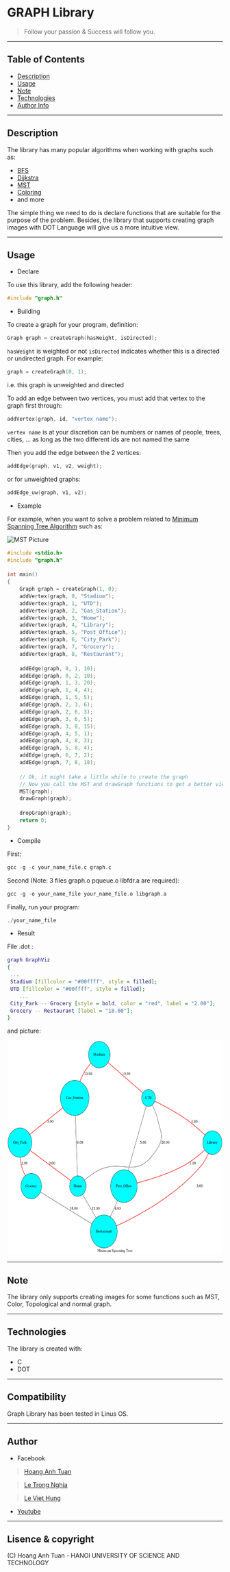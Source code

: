 # GRAPH Library

> Follow your passion & Success will follow you.
---

## Table of Contents

- [Description](#description)
- [Usage](#usage)
- [Note](#note)
- [Technologies](#technologies)
- [Author Info](#author-info)

---

## Description

The library has many popular algorithms when working with graphs such as:

- [BFS](https://en.wikipedia.org/wiki/Breadth-first_search)
- [Dijkstra](https://en.wikipedia.org/wiki/Dijkstra%27s_algorithm)
- [MST](https://en.wikipedia.org/wiki/Minimum_spanning_tree)
- [Coloring](https://en.wikipedia.org/wiki/Graph_coloring)
- and more

The simple thing we need to do is declare functions that are suitable for the purpose of the problem. Besides, the library that supports creating graph images with DOT Language will give us a more intuitive view.

---

## Usage

- Declare

To use this library, add the following header:

```C
#include "graph.h"
```

- Building

To create a graph for your program, definition:

```C
Graph graph = createGraph(hasWeight, isDirected);
```

`hasWeight` is weighted or not
`isDirected` indicates whether this is a directed or undirected graph.
For example:

```C
graph = createGraph(0, 1);
```

i.e. this graph is unweighted and directed

To add an edge between two vertices, you must add that vertex to the graph first through:

```C
addVertex(graph, id, "vertex name");   
```

`vertex name` is at your discretion can be numbers or names of people, trees, cities, ... as long as the two different ids are not named the same

Then you add the edge between the 2 vertices:

```C
addEdge(graph, v1, v2, weight);
```

or for unweighted graphs:

```C
addEdge_uw(graph, v1, v2);
```

- Example

For example, when you want to solve a problem related to [Minimum Spanning Tree Algorithm](https://en.wikipedia.org/wiki/Minimum_spanning_tree) such as:

![MST Picture](https://d2vlcm61l7u1fs.cloudfront.net/media%2F940%2F94099b15-c56f-4e47-be98-33840ef79a4e%2FphpWVn1g3.png)

```C
#include <stdio.h>
#include "graph.h"

int main()
{
    Graph graph = createGraph(1, 0);
    addVertex(graph, 0, "Stadium");
    addVertex(graph, 1, "UTD");
    addVertex(graph, 2, "Gas_Station");
    addVertex(graph, 3, "Home");
    addVertex(graph, 4, "Library");
    addVertex(graph, 5, "Post_Office");
    addVertex(graph, 6, "City_Park");
    addVertex(graph, 7, "Grocery");
    addVertex(graph, 8, "Restaurant");

    addEdge(graph, 0, 1, 10);
    addEdge(graph, 0, 2, 10);
    addEdge(graph, 1, 3, 20);
    addEdge(graph, 1, 4, 4);
    addEdge(graph, 1, 5, 5);
    addEdge(graph, 2, 3, 6);
    addEdge(graph, 2, 6, 3);
    addEdge(graph, 3, 6, 5);
    addEdge(graph, 3, 8, 15);
    addEdge(graph, 4, 5, 1);
    addEdge(graph, 4, 8, 3);
    addEdge(graph, 5, 8, 4);
    addEdge(graph, 6, 7, 2);
    addEdge(graph, 7, 8, 18);

    // Ok, it might take a little while to create the graph
    // Now you call the MST and drawGraph functions to get a better view
    MST(graph);
    drawGraph(graph);
    
    dropGraph(graph);
    return 0;
}
```

- Compile

First:

```C
gcc -g -c your_name_file.c graph.c

```

Second (Note: 3 files graph.o pqueue.o libfdr.a are required):

```C
gcc -g -o your_name_file your_name_file.o libgraph.a

```

Finally, run your program:

```C
./your_name_file
```

- Result

File .dot :

```DOT
graph GraphViz
{
 ...
 Stadium [fillcolor = "#00ffff", style = filled];
 UTD [fillcolor = "#00ffff", style = filled];
    ...
 City_Park -- Grocery [style = bold, color = "red", label = "2.00"];
 Grocery -- Restaurant [label = "18.00"];
}
```

and picture:

<img src = "https://raw.githubusercontent.com/Z-techIT/Graph-Library/master/GraphViz000.png" width = "700" height = "500"/>

---

## Note

The library only supports creating images for some functions such as MST, Color, Topological and normal graph.

---

## Technologies

The library is created with:

- C
- DOT

---

## Compatibility

Graph Library has been tested in Linus OS.

---

## Author

- Facebook

>[Hoang Anh Tuan](https://www.facebook.com/profile.php?id=100024788042491)

> [Le Trong Nghia](https://www.facebook.com/Wer.bin.ich.229)

>[Le Viet Hung](https://www.facebook.com/viethung2209)

- [Youtube](https://www.youtube.com/channel/UCJK1BtLEo5dA5OuhqiZRgKA)

---

## Lisence & copyright

(C) Hoang Anh Tuan - HANOI UNIVERSITY OF SCIENCE AND TECHNOLOGY
